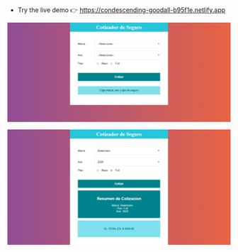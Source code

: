 * Try the live demo 👉 https://condescending-goodall-b95f1e.netlify.app

![](preview/preview.png)

![](preview/preview2.png)
